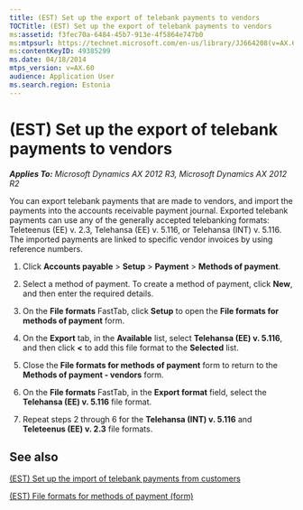 ```yaml
---
title: (EST) Set up the export of telebank payments to vendors
TOCTitle: (EST) Set up the export of telebank payments to vendors
ms:assetid: f3fec70a-6484-45b7-913e-4f5864e747b0
ms:mtpsurl: https://technet.microsoft.com/en-us/library/JJ664208(v=AX.60)
ms:contentKeyID: 49385299
ms.date: 04/18/2014
mtps_version: v=AX.60
audience: Application User
ms.search.region: Estonia
---
```


# (EST) Set up the export of telebank payments to vendors 


_**Applies To:** Microsoft Dynamics AX 2012 R3, Microsoft Dynamics AX 2012 R2_

You can export telebank payments that are made to vendors, and import the payments into the accounts receivable payment journal. Exported telebank payments can use any of the generally accepted telebanking formats: Teleteenus (EE) v. 2.3, Telehansa (EE) v. 5.116, or Telehansa (INT) v. 5.116. The imported payments are linked to specific vendor invoices by using reference numbers.

1.  Click **Accounts payable** \> **Setup** \> **Payment** \> **Methods of payment**.

2.  Select a method of payment. To create a method of payment, click **New**, and then enter the required details.

3.  On the **File formats** FastTab, click **Setup** to open the **File formats for methods of payment** form.

4.  On the **Export** tab, in the **Available** list, select **Telehansa (EE) v. 5.116**, and then click **\<** to add this file format to the **Selected** list.

5.  Close the **File formats for methods of payment** form to return to the **Methods of payment - vendors** form.

6.  On the **File formats** FastTab, in the **Export format** field, select the **Telehansa (EE) v. 5.116** file format.

7.  Repeat steps 2 through 6 for the **Telehansa (INT) v. 5.116** and **Teleteenus (EE) v. 2.3** file formats.

## See also

[(EST) Set up the import of telebank payments from customers](est-set-up-the-import-of-telebank-payments-from-customers.md)

[(EST) File formats for methods of payment (form)](https://technet.microsoft.com/en-us/library/jj710825\(v=ax.60\))

  


